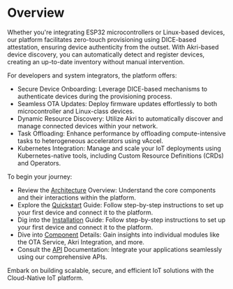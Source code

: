 # Overview

Whether you're integrating ESP32 microcontrollers or Linux-based devices, our platform facilitates zero-touch provisioning using DICE-based attestation, ensuring device authenticity from the outset. With Akri-based device discovery, you can automatically detect and register devices, creating an up-to-date inventory without manual intervention.

For developers and system integrators, the platform offers:

- Secure Device Onboarding: Leverage DICE-based mechanisms to authenticate devices during the provisioning process.
- Seamless OTA Updates: Deploy firmware updates effortlessly to both microcontroller and Linux-class devices.
- Dynamic Resource Discovery: Utilize Akri to automatically discover and manage connected devices within your network.
- Task Offloading: Enhance performance by offloading compute-intensive tasks to heterogeneous accelerators using vAccel.
- Kubernetes Integration: Manage and scale your IoT deployments using Kubernetes-native tools, including Custom Resource Definitions (CRDs) and Operators.

To begin your journey:

- Review the [Architecture](../architecture) Overview: Understand the core components and their interactions within the platform.
- Explore the [Quickstart](quickstart) Guide: Follow step-by-step instructions to set up your first device and connect it to the platform.
- Dig into the [Installation](installation) Guide: Follow step-by-step instructions to set up your first device and connect it to the platform.
- Dive into [Component](../components) Details: Gain insights into individual modules like the OTA Service, Akri Integration, and more.
- Consult the [API](../api) Documentation: Integrate your applications seamlessly using our comprehensive APIs.

Embark on building scalable, secure, and efficient IoT solutions with the Cloud-Native IoT platform.


